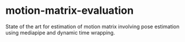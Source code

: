 # motion-matrix-evaluation
State of the art for estimation of motion matrix involving pose estimation using mediapipe and dynamic time wrapping.
